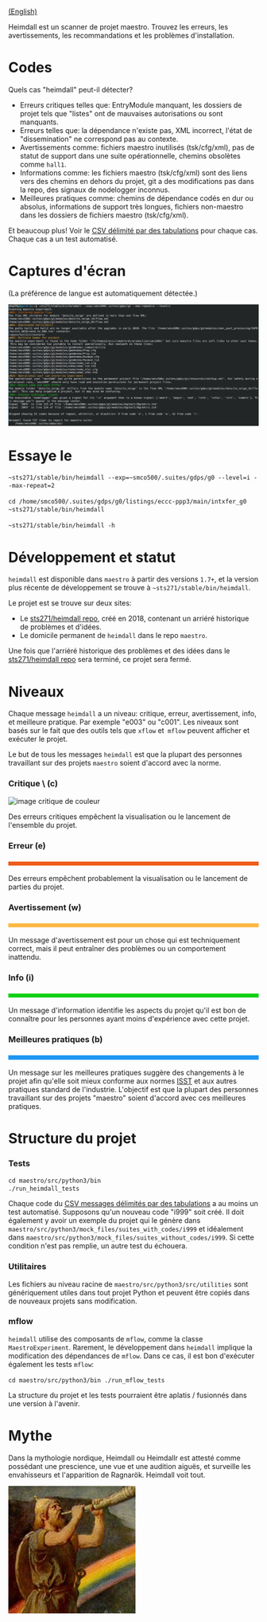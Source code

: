 [(English)](../en/heimdall.md)

Heimdall est un scanner de projet maestro. Trouvez les erreurs, les avertissements, les recommandations et les problèmes d'installation.

# Codes

Quels cas "heimdall" peut-il détecter?

* Erreurs critiques telles que: EntryModule manquant, les dossiers de projet tels que "listes" ont de mauvaises autorisations ou sont manquants.
* Erreurs telles que: la dépendance n'existe pas, XML incorrect, l'état de "dissemination" ne correspond pas au contexte.
* Avertissements comme: fichiers maestro inutilisés (tsk/cfg/xml), pas de statut de support dans une suite opérationnelle, chemins obsolètes comme `hall1`.
* Informations comme: les fichiers maestro (tsk/cfg/xml) sont des liens vers des chemins en dehors du projet, git a des modifications pas dans la repo, des signaux de nodelogger inconnus.
* Meilleures pratiques comme: chemins de dépendance codés en dur ou absolus, informations de support très longues, fichiers non-maestro dans les dossiers de fichiers maestro (tsk/cfg/xml).

Et beaucoup plus! Voir le [CSV délimité par des tabulations](csv/message_codes.csv) pour chaque cas. Chaque cas a un test automatisé.

# Captures d'écran

(La préférence de langue est automatiquement détectée.)

![heimdall screenshot](/src/python3/screenshots/heimdall1.png)

# Essaye le

```
~sts271/stable/bin/heimdall --exp=~smco500/.suites/gdps/g0 --level=i --max-repeat=2

cd /home/smco500/.suites/gdps/g0/listings/eccc-ppp3/main/intxfer_g0
~sts271/stable/bin/heimdall

~sts271/stable/bin/heimdall -h
```

# Développement et statut

`heimdall` est disponible dans `maestro` à partir des versions `1.7+`, et la version plus récente de développement se trouve à `~sts271/stable/bin/heimdall`.

Le projet est se trouve sur deux sites:

* Le [sts271/heimdall repo](https://gitlab.science.gc.ca/sts271/heimdall/issues), créé en 2018, contenant un arriéré historique de problèmes et d'idées.
* Le domicile permanent de `heimdall` dans le repo `maestro`.

Une fois que l'arriéré historique des problèmes et des idées dans le [sts271/heimdall repo](https://gitlab.science.gc.ca/sts271/heimdall/issues) sera terminé, ce projet sera fermé.

# Niveaux

Chaque message `heimdall` a un niveau: critique, erreur, avertissement, info, et meilleure pratique. Par exemple "e003" ou "c001". Les niveaux sont basés sur le fait que des outils tels que `xflow` et` mflow` peuvent afficher et exécuter le projet.

Le but de tous les messages `heimdall` est que la plupart des personnes travaillant sur des projets `maestro` soient d'accord avec la norme.

### Critique \ (c)

![image critique de couleur](/src/python3/doc/couleur-critique.png)

Des erreurs critiques empêchent la visualisation ou le lancement de l'ensemble du projet.

### Erreur (e)

![image d'erreur de couleur](/src/python3/doc/color-error.png)

Des erreurs empêchent probablement la visualisation ou le lancement de parties du projet.

### Avertissement (w)

![image d'avertissement de couleur](/src/python3/doc/color-warning.png)

Un message d'avertissement est pour un chose qui est techniquement correct, mais il peut entraîner des problèmes ou un comportement inattendu.

### Info (i)

![image info couleur](/src/python3/doc/color-info.png)

Un message d'information identifie les aspects du projet qu'il est bon de connaître pour les personnes ayant moins d'expérience avec cette projet.

### Meilleures pratiques (b)

![image des meilleures pratiques couleur](/src/python3/doc/color-best-practice.png)

Un message sur les meilleures pratiques suggère des changements à le projet afin qu'elle soit mieux conforme aux normes [ISST](https://wiki.cmc.ec.gc.ca/wiki/ISST) et aux autres pratiques standard de l'industrie. L'objectif est que la plupart des personnes travaillant sur des projets "maestro" soient d'accord avec ces meilleures pratiques.

# Structure du projet

### Tests

```
cd maestro/src/python3/bin
./run_heimdall_tests
```

Chaque code du [CSV messages délimités par des tabulations](csv/message_codes.csv) a au moins un test automatisé. Supposons qu'un nouveau code "i999" soit créé. Il doit également y avoir un exemple du projet qui le génère dans `maestro/src/python3/mock_files/suites_with_codes/i999` et idéalement dans `maestro/src/python3/mock_files/suites_without_codes/i999`. Si cette condition n'est pas remplie, un autre test du échouera.

### Utilitaires

Les fichiers au niveau racine de `maestro/src/python3/src/utilities` sont génériquement utiles dans tout projet Python et peuvent être copiés dans de nouveaux projets sans modification.

### mflow

`heimdall` utilise des composants de `mflow`, comme la classe `MaestroExperiment`. Rarement, le développement dans `heimdall` implique la modification des dépendances de `mflow`. Dans ce cas, il est bon d'exécuter également les tests `mflow`:

``
cd maestro/src/python3/bin
./run_mflow_tests
``

La structure du projet et les tests pourraient être aplatis / fusionnés dans une version à l'avenir.

# Mythe

Dans la mythologie nordique, Heimdall ou Heimdallr est attesté comme possédant une prescience, une vue et une audition aiguës, et surveille les envahisseurs et l'apparition de Ragnarök. Heimdall voit tout.

![avatar heimdall](/src/python3/screenshots/heimdall-avatar.jpg)